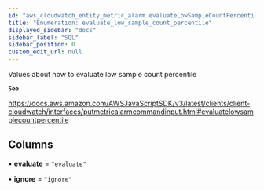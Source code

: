 ```yaml
---
id: "aws_cloudwatch_entity_metric_alarm.evaluateLowSampleCountPercentileEnum"
title: "Enumeration: evaluate_low_sample_count_percentile"
displayed_sidebar: "docs"
sidebar_label: "SQL"
sidebar_position: 0
custom_edit_url: null
---
```


Values about how to evaluate low sample count percentile

**`See`**

https://docs.aws.amazon.com/AWSJavaScriptSDK/v3/latest/clients/client-cloudwatch/interfaces/putmetricalarmcommandinput.html#evaluatelowsamplecountpercentile

## Columns

• **evaluate** = ``"evaluate"``

• **ignore** = ``"ignore"``
